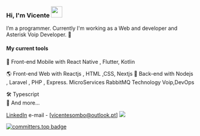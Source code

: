 ### Hi, I'm Vicente <img src="https://media.giphy.com/media/hvRJCLFzcasrR4ia7z/giphy.gif" width="30" >


I’m a programmer. Currently I'm working as a Web and developer and Asterisk Voip Developer. 🚀

#### My current tools 
📲 Front-end Mobile with React Native , Flutter, Kotlin

🌎 Front-end Web with Reactjs , HTML ,CSS, Nextjs
📡 Back-end with Nodejs , Laravel , PHP , Express.
 MicroServices  RabbitMQ
 Technology Voip,DevOps

🛠️ Typescript  
🧰 And more...  

[LinkedIn](https://www.linkedin.com/in/sombo/) 
e-mail - [vicentesombo@outlook.pt]
![](https://komarev.com/ghpvc/?username=sombo20&color=dc143c)

[![committers.top badge](https://user-badge.committers.top/angola_public/sombo20.svg)](https://user-badge.committers.top/angola_public/sombo20)
